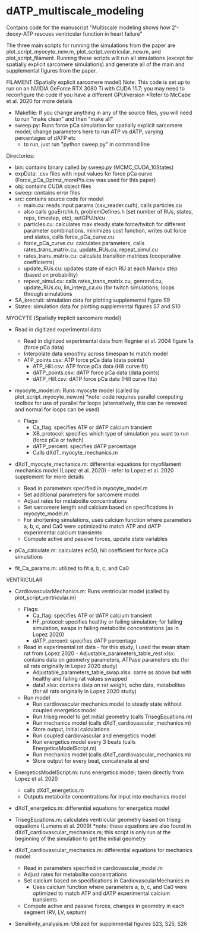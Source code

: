 # dATP_multiscale_modeling
Contains code for the manuscript "Multiscale modeling shows how 2'-deoxy-ATP rescues ventricular function in heart failure"


The three main scripts for running the simulations from the paper are plot_script_myocyte_new.m, plot_script_ventricular_new.m, and plot_script_filament. Running these scripts will run all simulations (except for spatially explicit sarcomere simulations) and generate all of the main and supplemental figures from the paper.

FILAMENT (Spatially explicit sarcomere model)
Note: This code is set up to run on an NVIDIA GeForce RTX 3080 Ti with CUDA 11.7; you may need to reconfigure the code if you have a different GPU/version
*Refer to McCabe et al. 2020 for more details
- Makefile: If you change anything in any of the source files, you will need to run "make clean" and then "make all"
- sweep.py: Runs force pCa simulation for spatially explicit sarcomere model; change parameters here to run ATP vs dATP, varying percentages of dATP etc
    - to run, just run "python sweep.py" in command line

Directories:
- bin: contains binary called by sweep.py (MCMC_CUDA_10States)
- expData: .csv files with input values for force pCa curve (Force_pCa_Optmz_morePts.csv was used for this paper)
- obj: contains CUDA object files
- sweep: contains error files
- src: contains source code for model
    - main.cu: reads input params (csv_reader.cu/h), calls particles.cu
	- also calls gpuErrchk.h, problemDefines.h (set number of RUs, states, reps, timestep, etc), setGPU.h/cu
    - particles.cu: calculates max steady state force/twitch for different parameter combinations, minimizes cost function, writes out force     and states, calls force_pCa_curve.cu
    - force_pCa_curve.cu: calculates parameters, calls rates_trans_matrix.cu, update_RUs.cu, repeat_simul.cu
    - rates_trans_matrix.cu: calculate transition matrices (cooperative coefficients)
    - update_RUs.cu: updates state of each RU at each Markov step (based on probability)
    - repeat_simul.cu: calls rates_trans_matrix.cu, genrand.cu, update_RUs.cu, lin_interp_ca.cu (for twitch simulations; loops through     simulations
- SA_krecruit: simulation data for plotting supplemental figure S9
- States: simulation data for plotting supplemental figures S7 and S10


MYOCYTE (Spatially implicit sarcomere model)
- Read in digitized experimental data
	- Read in digitized experimental data from Regnier et al. 2004 figure 1a (force pCa data)
	- Interpolate data smoothly across timespan to match model
    - ATP_points.csv: ATP force pCa data (data points)
	  - ATP_Hill.csv: ATP force pCa data (Hill curve fit)
	  - dATP_points.csv: dATP force pCa data (data points)
	  - dATP_Hill.csv: dATP force pCa data (Hill curve fits)

- myocyte_model.m: Runs myocyte model (called by plot_script_myocyte_new.m)
*note: code requires parallel computing toolbox for use of parallel for loops (alternatively, this can be removed and normal for loops can be used)
  - Flags: 
	  - Ca_flag: specifies ATP or dATP calcium transient
	  - XB_protocol: specifies which type of simulation you want to run (force pCa or twitch)
	  - dATP_percent: specifies dATP percentage
    - Calls dXdT_myocyte_mechanics.m

- dXdT_myocyte_mechanics.m: differential equations for myofilament mechanics model (Lopez et al. 2020) - refer to Lopez et al. 2020 supplement for more details
    - Read in parameters specified in myocyte_model.m
    - Set additional parameters for sarcomere model
    - Adjust rates for metabolite concentrations
    - Set sarcomere length and calcium based on specifications in myocyte_model.m
    - For shortening simulations, uses calcium function   where parameters a, b, c, and Ca0 were optimized to match ATP and dATP experimental calcium transients
    - Compute active and passive forces, update state  variables

- pCa_calculate.m: calculates ec50, hill coefficient for force pCa simulations 
- fit_Ca_params.m: utilized to fit a, b, c, and Ca0

VENTRICULAR
- CardiovascularMechanics.m: Runs ventricular model (called by plot_script_ventricular.m) 
    - Flags:
	    - Ca_flag: specifies ATP or dATP calcium transient
	    - HF_protocol: specifies healthy or failing simulation; for failing simulation, swaps in failing metabolite concentrations (as in     Lopez 2020)
	    - dATP_percent: specifies dATP percentage
    - Read in experimental rat data - for this study, I used the mean sham rat from Lopez 2020 
	        - Adjustable_parameters_table_rest.xlsx: contains data on geometry parameters, ATPase parameters etc (for all rats originally in   Lopez 2020 study)
	    - Adjustable_parameters_table_swap.xlsx: same as above but with healthy and failing rat values swapped 
	    - data1.xlsx: contains data on rat weight, echo data, metabolites (for all rats originally in Lopez 2020 study)
    - Run model
	  - Run cardiovascular mechanics model to steady state without coupled energetics model
	  - Run triseg model to get initial geometry (calls TrisegEquations.m)
	  - Run mechanics model (calls dXdT_cardiovascular_mechanics.m)
	  - Store output, initial calculations
	  - Run coupled cardiovascular and energetics model
	  - Run energetics model every 3 beats (calls EnergeticsModelScript.m)
	  - Run mechanics model (calls dXdT_cardiovascular_mechanics.m)
	  - Store output for every beat, concatenate at end

- EnergeticsModelScript.m: runs energetics model; taken directly from Lopez et al. 2020
    - calls dXdT_energetics.m
    - Outputs metabolite concentrations for input into mechanics model

- dXdT_energetics.m: differential equations for energetics model

- TrisegEquations.m: calculates ventricular geometry based on triseg equations (Lumens et al. 2009) *note: these equations are also found in dXdT_cardiovascular_mechanics.m; this script is only run at the beginning of the simulation to get the initial geometry

- dXdT_cardiovascular_mechanics.m: differential equations for mechanics model
    - Read in parameters specified in cardiovascular_model.m
    - Adjust rates for metabolite concentrations
    - Set calcium based on specifications in CardiovascularMechanics.m
	  - Uses calcium function where parameters a, b, c, and Ca0 were optimized to match ATP and dATP experimental calcium transients
    - Compute active and passive forces, changes in geometry in each segment (RV, LV, septum)

- Sensitivity_analysis.m: Utilized for supplemental figures S23, S25, S26
